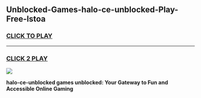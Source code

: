 
## Unblocked-Games-halo-ce-unblocked-Play-Free-lstoa
<h3>
<a href="https://premium76.site?title=halo-ce-unblocked&ref=12A">CLICK TO PLAY</a></h3>
<hr>

<h3>
<a href="https://premium76.site?title=halo-ce-unblocked&ref=12A">CLICK 2 PLAY</a>
  
</h3>

<a href="https://premium76.site?title=halo-ce-unblocked&ref=12A"><img src="https://clearcache.store/games.png"></a>


**halo-ce-unblocked games unblocked: Your Gateway to Fun and Accessible Online Gaming**
